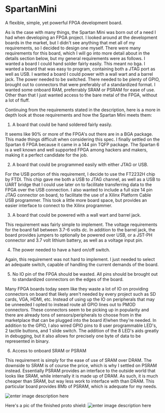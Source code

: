 
# SpartanMini
A flexible, simple, yet powerful FPGA development board.

As is the case with many things, the Spartan Mini was born out of a need I had when developing an FPGA project. I looked around at the development boards in the market, but I didn't see anything that met all of my requirements, so I decided to design one myself. There were many requirements for this board, which I will go into more detail about in the details section below, but my general requirements were as follows. I wanted a board I could hand solder fairly easily. This meant no bga. I wanted a board that was easy to program, containing both a JTAG port as well as USB. I wanted a board I could power with a wall wart and a barrel jack. The power needed to be switched. There needed to be plenty of GPIO, brought out to connectors that were preferably of a standardized format. I wanted some onboard RAM, preferrably SRAM or PSRAM for ease of use. Other than that I just wanted access to the bare metal of the FPGA, without a lot of fluff.

Continuing from the requirements stated in the description, here is a more in depth look at those requirements and how the Spartan Mini meets them:

1. A board that could be hand soldered fairly easily.

It seems like 90% or more of the FPGA's out there are in a BGA package. This made things difficult when considering this spec. I finally settled on the Spartan 6 FPGA because it came in a 144 pin TQFP package. The Spartan 6 is a well known and well supported FPGA among hackers and makers, making it a perfect candidate for the job.

2. A board that could be programmed easily with either JTAG or USB.

For the USB portion of this requirement, I decide to use the FT2232H chip by FTDI. This chip gave me both a USB to JTAG channel, as well as a USB to UART bridge that I could use later on to facilitate transferring data to the FPGA over the USB connection. I also wanted to include a full size 14 pin JTAG connector on board, to facilitate the use of a Xilinx Platform Cable USB programmer. This took a little more board space, but provides an easier interface to connect to the Xilinx programmer.

3. A board that could be powered with a wall wart and barrel jack.

This requirement was fairly simple to implement. The voltage requirements for the board fall between 3.7-6 volts dc. In addition to the barrel jack, the board provides jumpers to optionally be powered over USB, or a JST-PH connector and 3.7 volt lithium battery, as well as a voltage input pin.

4. The power needed to have a hard on/off switch.

Again, this requirement was not hard to implement. I just needed to select an adequate switch, capable of handling the current demands of the board.

5. No IO pin of the FPGA should be wasted. All pins should be brought out to standardized connectors on the edges of the board.

Many FPGA boards today seem like they waste a lot of IO on providing connectors on board that likely aren't needed by every project such as SD cards, VGA, HDMI, etc. Instead of using up the IO on peripherals that may be unneeded I opted to instead route all GPIO lines out to PMOD connectors. These connectors seem to be picking up in popularity and there are already tons of sensors/peripherals to choose from in the marketplace that can be plugged into the board if/when they're needed. In addition to the GPIO, I also wired GPIO pins to 8 user programmable LED's, 2 tactile buttons, and 1 slide switch. The addition of the 8 LED's aids greatly in debugging, but it also allows for precisely one byte of data to be represented in binary.

6. Access to onboard SRAM or PSRAM

This requirement is simply for the ease of use of SRAM over DRAM. The downside to SRAM is of course the price, which is why I settled on PSRAM instead. Essentially PSRAM provides an interface to the outside world that looks like SRAM, while internally it is made up of DRAM. As such, it is much cheaper than SRAM, but way less work to interface with than DRAM. This particular board provides 8Mb of PSRAM, which is adequate for my needs.

![enter image description here](https://lh3.googleusercontent.com/Ym8JBT1FlSJsortWRAH4dx5KHW2HkV1B4FOYHD6TUoF2Va7fMqjjbZRKk-YTAfOauaZ6iTyjpKmPpW8K9U_Lzy1sPvceVg2OTIK4zidJ0OYhVarUZ6AJo-_n0Bh1tX8kFqed3uyobCEtJzAthKT_NUfyR5vuuTG_k4TjL7J-cD8Y5W50PloVUXzOydISsuWan971t84IHQZvExRTL13VKr9Dzf7VFZQ4-1O7Eb2D59EVHCMWfp65vcO2BCi3f3q-bV_YtxEnLM_6e8DsP4a7GdczFiddMFkXQBkkdZaEMM2iFYc0Uvn_fpE_hW8l_2niM3Bjweu2Sg1JI46zMwf1BJlQvk6hKFwMn6nt-VLBW11oDaMBjqX9CXKMFm71dwxRTxzdKROl2nzPsxBll-ldlJ9pS-G4F2r8SEyl_1cLp4FI9L6Toqehjpdptvo6k-bQtzZX9d7uxOGFWja2dMNWYFRKiI2IBQzqyreGzzcMScAPFWFUQucwtIUtVOjU9eformU7DzSAqNybfNj_1Cf66kgaPlsM0UQ6a2LvAtUDOFYDCX_l58AIW41YAItvtlo8zSZ7KETyjbF2bbkrhY29mfstlfJ0lxFEip1irmiC=w1223-h688-no)

Here's a pic of the finished proto shield:
![enter image description here](https://lh3.googleusercontent.com/f9FaJq29ECEgaDPecJml5SKfVCc_7S3IVqZr0o6ec1YVCTRsc2OFJzyEswi_R8-aAgwqroxBXKtraHvqMPmY1geZjXxoQDiYGEtGb_RUlDSAVEsYpwZoTlxoZbM4P51sa-Vt0sLbR29HpZH1UwesNfGrU7usGoXFqWtqtPaZx9uNLdQ7OPx1LTOAEGCk1o-f30Efr-fSdV8IfqIKhRsLhNhf6uGuLrS2hRmcyPFA_5y_-zjL_bJP7FvzlHb9sfzDU2PzlZmgAsdUwXlsvXlLYDd9tAOhSbC9wxT-BG11320wBvbMLIENo6-fzY_uV0JjvE68gmNhEyKU-YtDyUu7bxQ82W3JjkRR4ERqWI5C3_PrNy0nRFSQO9gJaBm3a6roYfvGQnLvn1p-27fj_GhFGnUl9fpW3BOU36zx7_TFSxKjMyVTZvI7KFQ2qAHxUzBE4F75TqMSAB2Uwob8aPeds_ZgvLs6rGfP-yiNK4lMU7VbVyttNNkfqtt-WoIJwRs4Y94mybClMm4MMNdmQJFhci-No1nWAWSo5YfYCD34pjMW53zYsory0uwWILWmIv4T7k6NKAtzpBW4ahZvnReH060fJmjYZo16mgA0TTUV=w1223-h688-no)
